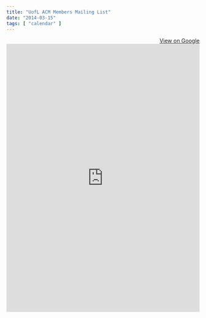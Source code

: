 ```yaml
---
title: "UofL ACM Members Mailing List"
date: "2014-03-15"
tags: [ "calendar" ]
---
```


<div align="right"><a href="https://groups.google.com/forum/#!forum/uofl-acm-members" target="_blank" title="View group on Google">View on Google</a></div>
<iframe id="forum_embed"
  src="https://groups.google.com/forum/embed/?place=forum/uofl-acm-members&showsearch=false&showpopout=false&showtabs=true&hideforumtitle=true"
  scrolling="no"
  frameborder="0"
  width="100%"
  height="700">
</iframe>


